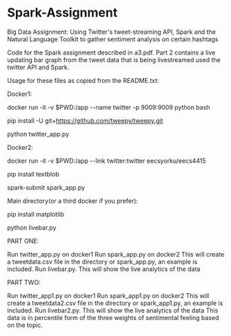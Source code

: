 # Spark-Assignment
Big Data Assignment: Using Twitter's tweet-streaming API, Spark and the Natural Language Toolkit to gather sentiment analysis on certain hashtags



Code for the Spark assignment described in a3.pdf. Part 2 contains a live updating bar graph from the tweet data that is being livestreamed used the twitter API and Spark.


Usage for these files as copied from the README.txt:

Docker1:

docker run -it -v $PWD:/app --name twitter -p 9009:9009 python bash

pip install -U git+https://github.com/tweepy/tweepy.git

python twitter_app.py


Docker2:

docker run -it -v $PWD:/app --link twitter:twitter eecsyorku/eecs4415

pip install textblob

spark-submit spark_app.py

Main directory(or a third docker if you prefer):

pip install matplotlib

python livebar.py


PART ONE:

Run twitter_app.py on docker1
Run spark_app.py on docker2
This will create a tweetdata.csv file in the directory or spark_app.py, an example is included.
Run livebar.py. This will show the live analytics of the data

PART TWO:

Run twitter_app1.py on docker1
Run spark_app1.py on docker2
This will create a tweetdata2.csv file in the directory or spark_app1.py, an example is included.
Run livebar2.py. This will show the live analytics of the data
This data is in percentile form of the three weights of sentimental feeling based on the topic.
